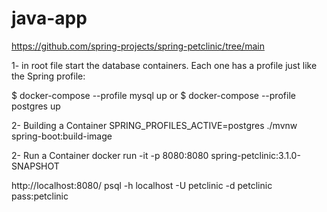 # java-app
https://github.com/spring-projects/spring-petclinic/tree/main

1- in root file 
start the database containers. Each one has a profile just like the Spring profile:

$ docker-compose --profile mysql up
or
$ docker-compose --profile postgres up

2- Building a Container
SPRING_PROFILES_ACTIVE=postgres ./mvnw spring-boot:build-image

2- Run a Container
docker run -it -p 8080:8080 spring-petclinic:3.1.0-SNAPSHOT

http://localhost:8080/
psql -h localhost -U petclinic -d petclinic
pass:petclinic
